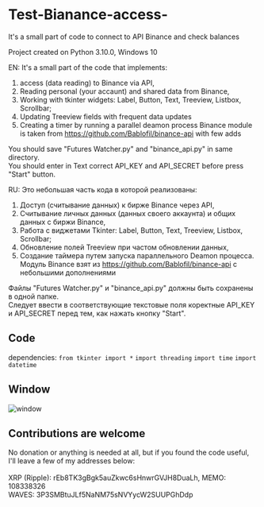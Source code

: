 # Test-Bianance-access-
It's a small part of code to connect to API Binance and check balances

Project created on Python 3.10.0, Windows 10

EN: It's a small part of the code that implements:
1. access (data reading) to Binance via API, 
2. Reading personal (your accaunt) and shared data from Binance,
3. Working with tkinter widgets: Label, Button, Text, Treeview, Listbox, Scrollbar;
4. Updating Treeview fields with frequent data updates
5. Creating a timer by running a parallel deamon process
Binance module is taken from https://github.com/Bablofil/binance-api with few adds

You should save "Futures Watcher.py" and "binance_api.py" in same directory.<BR>
You should enter in Text correct API_KEY and API_SECRET before press "Start" button.

RU: Это небольшая часть кода в которой реализованы:
1. Доступ (считывание данных) к бирже Binance через API,
2. Считывание личных данных (данных своего аккаунта) и общих данных с биржи Binance,
3. Работа с виджетами Tkinter: Label, Button, Text, Treeview, Listbox, Scrollbar;
4. Обновление полей Treeview при частом обновлении данных,
5. Создание таймера путем запуска параллельного Deamon процесса.
Модуль Binance взят из https://github.com/Bablofil/binance-api с небольшими дополнениями

Файлы "Futures Watcher.py" и "binance_api.py" должны быть сохранены в одной папке.<BR>
Следует ввести в соответствующие текстовые поля коректные API_KEY и API_SECRET перед тем, как нажать кнопку "Start".
    
## Code<BR>
dependencies: 
`from tkinter import *`
`import threading`
`import time`
`import datetime`
<BR>
## Window<BR>
![window](https://user-images.githubusercontent.com/95641997/144902786-5c11f9d9-83d5-46e6-b925-84c7b127e8d4.jpg)

## Contributions are welcome<BR>
No donation or anything is needed at all, but if you found the code useful, I'll leave a few of my addresses below:<BR>
<BR>
XRP (Ripple): rEb8TK3gBgk5auZkwc6sHnwrGVJH8DuaLh, MEMO: 108338326<BR>
WAVES: 3P3SMBtuJLf5NaNM75sNVYycW2SUUPGhDdp
